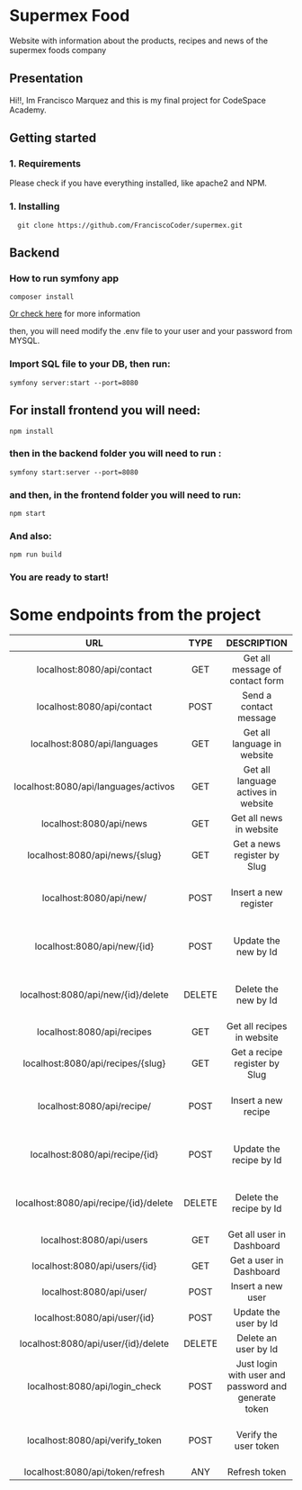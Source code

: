 # Supermex Food #
Website with information about the products, recipes and news of the supermex foods company

## Presentation ##

Hi!!, Im Francisco Marquez and this is my final project for CodeSpace Academy.

## Getting started ##

### 1. Requirements ### 

Please check if you have everything installed, like apache2 and NPM.

### 1. Installing ### 

```
  git clone https://github.com/FranciscoCoder/supermex.git
```

## Backend ##

### How to run symfony app ###

```
composer install
````
[Or check here](https://symfony.com/doc/current/setup.html) for more information

then, you will need modify the .env file to your user and your password from MYSQL.

### Import SQL file to your DB, then run: ### 

```
symfony server:start --port=8080
````

## For install frontend you will need: ##

```
npm install
```

### then in the backend folder you will need to run : ###

```
symfony start:server --port=8080
````

### and then, in the frontend folder you will need to run: ###

```
npm start
````
### And also: ### 
```
npm run build
````
### You are ready to start! ### 

# Some endpoints from the project #

| URL | TYPE | DESCRIPTION | ROLE |
| :-------: | :------: | :------: | :-------: |
| localhost:8080/api/contact | GET | Get all message of contact form | Admin, Super Admin |
| localhost:8080/api/contact | POST | Send a contact message | Public |
| localhost:8080/api/languages | GET | Get all language in website | Public |
| localhost:8080/api/languages/activos | GET | Get all language actives in website | Public |
| localhost:8080/api/news | GET | Get all news in website | Public |
| localhost:8080/api/news/{slug} | GET | Get a news register by Slug | Public |
| localhost:8080/api/new/ | POST | Insert a new register | Super Admin, Admin, Bloguero |
| localhost:8080/api/new/{id} | POST | Update the new by Id | Super Admin, Admin, Bloguero |
| localhost:8080/api/new/{id}/delete | DELETE | Delete the new by Id | Super Admin, Admin, Bloguero |
| localhost:8080/api/recipes | GET | Get all recipes in website | Public |
| localhost:8080/api/recipes/{slug} | GET | Get a recipe register by Slug | Public |
| localhost:8080/api/recipe/ | POST | Insert a new recipe | Super Admin, Admin, Bloguero |
| localhost:8080/api/recipe/{id} | POST | Update the recipe by Id | Super Admin, Admin, Bloguero |
| localhost:8080/api/recipe/{id}/delete | DELETE | Delete the recipe by Id | Super Admin, Admin, Bloguero |
| localhost:8080/api/users | GET | Get all user in Dashboard | Super Admin |
| localhost:8080/api/users/{id} | GET | Get a user in Dashboard | Super Admin |
| localhost:8080/api/user/ | POST | Insert a new user | Super Admin |
| localhost:8080/api/user/{id} | POST | Update the user by Id | Super Admin |
| localhost:8080/api/user/{id}/delete | DELETE | Delete an user by Id | Super Admin |
| localhost:8080/api/login_check | POST | Just login with user and password and generate token | Super Admin, Admin, Bloguero |
| localhost:8080/api/verify_token | POST | Verify the user token | Super Admin, Admin, Bloguero |
| localhost:8080/api/token/refresh | ANY | Refresh token | Any |